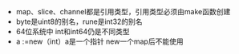 - map、slice、channel都是引用类型，引用类型必须由make函数创建
- byte是uint8的别名，rune是int32的别名
- 64位系统中 int和int64仍是不同类型
- a :=new（int）a是一个指针 new一个map后不能使用